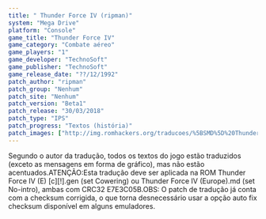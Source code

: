```yaml
---
title: " Thunder Force IV (ripman)"
system: "Mega Drive"
platform: "Console"
game_title: "Thunder Force IV"
game_category: "Combate aéreo"
game_players: "1"
game_developer: "TechnoSoft"
game_publisher: "TechnoSoft"
game_release_date: "??/12/1992"
patch_author: "ripman"
patch_group: "Nenhum"
patch_site: "Nenhum"
patch_version: "Beta1"
patch_release: "30/03/2018"
patch_type: "IPS"
patch_progress: "Textos (história)"
patch_images: ["http://img.romhackers.org/traducoes/%5BSMD%5D%20Thunder%20Force%20IV%20-%20ripman%20-%201.png","http://img.romhackers.org/traducoes/%5BSMD%5D%20Thunder%20Force%20IV%20-%20ripman%20-%202.png","http://img.romhackers.org/traducoes/%5BSMD%5D%20Thunder%20Force%20IV%20-%20ripman%20-%203.png"]
---
```

Segundo o autor da tradução, todos os textos do jogo estão traduzidos (exceto as mensagens em forma de gráfico), mas não estão acentuados.ATENÇÃO:Esta tradução deve ser aplicada na ROM Thunder Force IV (E) [c][!].gen (set Cowering) ou Thunder Force IV (Europe).md (set No-intro), ambas com CRC32 E7E3C05B.OBS: O patch de tradução já conta com a checksum corrigida, o que torna desnecessário usar a opção auto fix checksum disponível em alguns emuladores.